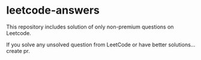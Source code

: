 # leetcode-answers

This repository includes solution of only non-premium questions on Leetcode.

If you solve any unsolved question from LeetCode or have better solutions... create pr.
